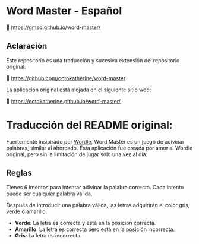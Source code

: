 # Word Master - Español

🔗 https://gmso.github.io/word-master/

## Aclaración

Este repositorio es una traducción y sucesiva extensión del repositorio original:

🔗 https://github.com/octokatherine/word-master

La aplicación original está alojada en el siguiente sitio web:

🔗 https://octokatherine.github.io/word-master/

# Traducción del README original:

Fuertemente insipirado por [Wordle](https://www.powerlanguage.co.uk/wordle/), Word Master es un juego de adivinar palabras, similar al ahorcado. Esta aplicación fue creada por amor al Wordle original, pero sin la limitación de jugar solo una vez al día.

## Reglas

Tienes 6 intentos para intentar adivinar la palabra correcta.
Cada intento puede ser cualquier palabra válida.

Después de introducir una palabra válida, las letras adquirirán el color gris, verde o amarillo.

- **Verde**: La letra es correcta y está en la posición correcta.
- **Amarillo**: La letra es correcta pero está en la posición incorrecta.
- **Gris**: La letra es incorrecta.
